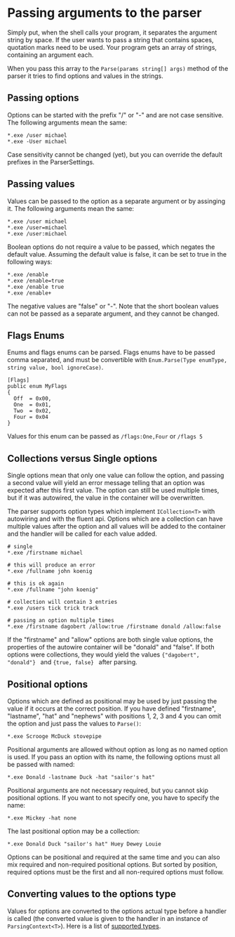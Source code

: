 # Passing arguments to the parser #
Simply put, when the shell calls your program, it separates the argument string by space. If the user wants to pass a string that contains spaces, quotation marks need to be used. Your program gets an array of strings, containing an argument each.

When you pass this array to the `Parse(params string[] args)` method of the parser it tries to find options and values in the strings.

## Passing options ##
Options can be started with the prefix "/" or "-" and are not case sensitive. The following arguments mean the same:
```
*.exe /user michael
*.exe -User michael
```
Case sensitivity cannot be changed (yet), but you can override the default prefixes in the ParserSettings.

## Passing values ##
Values can be passed to the option as a separate argument or by assinging it. The following arguments mean the same:
```
*.exe /user michael
*.exe /user=michael
*.exe /user:michael
```

Boolean options do not require a value to be passed, which negates the default value. Assuming the default value is false, it can be set to true in the following ways:
```
*.exe /enable
*.exe /enable=true
*.exe /enable true
*.exe /enable+
```
The negative values are "false" or "-". Note that the short boolean values can not be passed as a separate argument, and they cannot be changed.

## Flags Enums ##
Enums and flags enums can be parsed. Flags enums have to be passed comma separated, and must be convertible with `Enum.Parse(Type enumType, string value, bool ignoreCase)`.
```
[Flags]
public enum MyFlags
{
  Off  = 0x00,
  One  = 0x01,
  Two  = 0x02,
  Four = 0x04
}
```
Values for this enum can be passed as `/flags:One,Four` or `/flags 5`

## Collections versus Single options ##
Single options mean that only one value can follow the option, and passing a second value will yield an error message telling that an option was expected after this first value. The option can still be used multiple times, but if it was autowired, the value in the container will be overwritten.

The parser supports option types which implement `ICollection<T>` with autowiring and with the fluent api. Options which are a collection can have multiple values after the option and all values will be added to the container and the handler will be called for each value added.
```
# single
*.exe /firstname michael

# this will produce an error
*.exe /fullname john koenig

# this is ok again
*.exe /fullname "john koenig"

# collection will contain 3 entries
*.exe /users tick trick track

# passing an option multiple times
*.exe /firstname dagobert /allow:true /firstname donald /allow:false
```
If the "firstname" and "allow" options are both single value options, the properties of the autowire container will be "donald" and "false". If both options were collections, they would yield the values `{"dagobert", "donald"} ` and `{true, false} ` after parsing.

## Positional options ##
Options which are defined as positional may be used by just passing the value if it occurs at the correct position. If you have defined "firstname", "lastname", "hat" and "nephews" with positions 1, 2, 3 and 4 you can omit the option and just pass the values to `Parse()`:
```
*.exe Scrooge McDuck stovepipe
```

Positional arguments are allowed without option as long as no named option is used. If you pass an option with its name, the following options must all be passed with named:
```
*.exe Donald -lastname Duck -hat "sailor's hat"
```

Positional arguments are not necessary required, but you cannot skip positional options. If you want to not specify one, you have to specify the name:
```
*.exe Mickey -hat none
```

The last positional option may be a collection:
```
*.exe Donald Duck "sailor's hat" Huey Dewey Louie
```

Options can be positional and required at the same time and you can also mix required and non-required positional options. But sorted by position, required options must be the first and all non-required options must follow.

## Converting values to the options type ##
Values for options are converted to the options actual type before a handler is called (the converted value is given to the handler in an instance of `ParsingContext<T>`). Here is a list of [supported types](SupportedTypes.md).